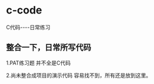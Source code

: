 # c-code
C代码----日常练习


整合一下，日常所写代码
--------------------------
1.PAT练习题  并不全是C代码

2.尚未整合成项目的演示代码
容易找不到，所有还是放到这里。
